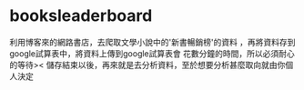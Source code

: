 # booksleaderboard
利用博客來的網路書店，去爬取文學小說中的'新書暢銷榜'的資料
，再將資料存到google試算表中，將資料上傳到google試算表會
花數分鐘的時間，所以必須耐心的等待><
儲存結束以後，再來就是去分析資料，至於想要分析甚麼取向就由你個人決定
